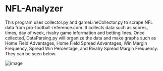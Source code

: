# NFL-Analyzer
This program uses collector.py and gameLineCollector.py to scrape NFL data from pro-football-reference.com. It collects data such as scores, times, day of week, rivalry game information and betting lines. Once collected, DataParsing.py will organize the data and make graphs such as Home Field Advantages, Home Field Spread Advantages, Win Margin Frequency, Spread Win Percentage, and Rivalry Spread Margin Frequency. They can be seen below.

![image](https://github.com/sjohn248/NFL-Analyzer/assets/89377875/3f410d4d-c2fb-4f3b-aa57-acdab4fd18df)
